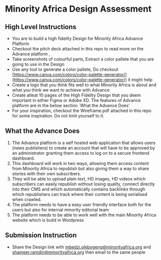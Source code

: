 # Minority Africa Design Assessment

## High Level Instructions
- You are to build a high fidelity Design for Minority Africa Advance Platform
- Checkout the pitch deck attached in this repo to read more on the Advance platform , 
- Take screenshots of colourful parts, Extract a color pallete that you are going to use in the Design
- Use any tool to generate a color pallete, Do checkout [https://www.canva.com/colors/color-palette-generator/](https://www.canva.com/colors/color-palette-generator/) it might help
- Create a logo that you think fits well to what Minority Africa is about and what you think we want to achieve with Advance
- Create atleat 10 pages of the High Fidelity Design that you deem important in either Figma or Adobe XD. The features of Advance platform are in the below section `What the Advance Does'
- For your inspiration, checkout the Wireframe.pdf attached in this repo for some inspiration. Do not limit yourself to it. 

## What the Advance Does
1. The Advance platform is a self hosted web application that allows users (news
publishers) to create an account that will have to be approved by an
administrator granting them access to log on to a secure frontend dashboard.
2. This dashboard will work in two ways, allowing them access content from
Minority Africa to republish but also giving them a way to share stories with their
own subscribers.
3. They will be able to upload plain text, HD images, HD videos which subscribers
can easily republish without losing quality, connect directly into their CMS and
which automatically contains backlinks through which republishers can track
where their content is being serialised when crawled.
4. The platform needs to have a easy user friendly interface both for the users but
also for internal minority editorial team
5. The platform needs to be able to work well with the main Minority Africa website
which is build in Wordpress

## Submission Instruction
- Share the Design link with mbedzi.olebogeng@minorityafrica.org and shameer.ramdin@minorityafrica.org then email to the same people